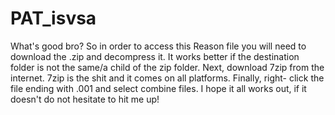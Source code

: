 # PAT_isvsa

What's good bro? So in order to access this Reason file you will need to download the .zip and 
decompress it. It works better if the destination folder is not the same/a child of the zip folder.
Next, download 7zip from the internet. 7zip is the shit and it comes on all platforms. Finally, right-
click the file ending with .001 and select combine files. I hope it all works out, if it doesn't do not
hesitate to hit me up!
